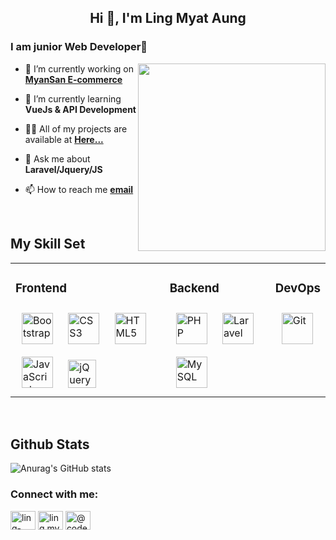 <h2 align="center">Hi 👋, I'm Ling Myat Aung</h2>

### I am junior Web Developer🚀

<img align="right" src="https://hemalcorporation.com/wp-content/uploads/2020/02/web-development.gif" align="left" height="" width="300" /> 

- 🔭 I’m currently working on **[MyanSan E-commerce](http://myansan.com.mm)**

- 🌱 I’m currently learning **VueJs & API Development**

- 👨‍💻 All of my projects are available at **[Here...](https://github.com/LingMyat?tab=repositories)**

- 💬 Ask me about **Laravel/Jquery/JS**

- 📫 How to reach me **[email](mailto:lingmyataung@outlook.com)**

<br/>

## My Skill Set  
<table><tr><td valign="top" width="">
  
### Frontend  
<div align="">    
<a href="https://getbootstrap.com/docs/3.4/javascript/" target="_blank"><img style="margin: 10px" src="https://profilinator.rishav.dev/skills-assets/bootstrap-plain.svg" alt="Bootstrap" height="50" /></a>  
<a href="https://www.w3schools.com/css/" target="_blank"><img style="margin: 10px" src="https://profilinator.rishav.dev/skills-assets/css3-original-wordmark.svg" alt="CSS3" height="50" /></a>  
<a href="https://en.wikipedia.org/wiki/HTML5" target="_blank"><img style="margin: 10px" src="https://profilinator.rishav.dev/skills-assets/html5-original-wordmark.svg" alt="HTML5" height="50" /></a>  
<a href="https://www.javascript.com/" target="_blank"><img style="margin: 10px" src="https://profilinator.rishav.dev/skills-assets/javascript-original.svg" alt="JavaScript" height="50" /></a>     
<a href="https://jquery.com/" target="_blank"><img style="margin: 10px" src="https://profilinator.rishav.dev/skills-assets/jquery.png" alt="jQuery" height="45" /></a>  
</div>

</td><td valign="top" width="">

### Backend  
<div align="">    
<a href="https://www.php.net/" target="_blank"><img style="margin: 10px" src="https://profilinator.rishav.dev/skills-assets/php-original.svg" alt="PHP" height="50" /></a>  
<!-- <a href="https://www.mongodb.com/" target="_blank"><img style="margin: 10px" src="https://profilinator.rishav.dev/skills-assets/mongodb-original-wordmark.svg" alt="MongoDB" height="50" /></a>   -->    
<a href="https://laravel.com/" target="_blank"><img style="margin: 10px" src="https://profilinator.rishav.dev/skills-assets/laravel-plain-wordmark.svg" alt="Laravel" height="50" /></a>  
<a href="https://www.mysql.com/" target="_blank"><img style="margin: 10px" src="https://profilinator.rishav.dev/skills-assets/mysql-original-wordmark.svg" alt="MySQL" height="50" /></a>  
</div>

</td><td valign="top" width="">

### DevOps  
<div align="">    
<!-- <a href="https://www.linux.org/" target="_blank"><img style="margin: 10px" src="https://profilinator.rishav.dev/skills-assets/linux-original.svg" alt="Linux" height="50" /></a>   -->
<a href="https://github.com/" target="_blank"><img style="margin: 10px" src="https://profilinator.rishav.dev/skills-assets/git-scm-icon.svg" alt="Git" height="50" /></a>    
</div>
  
 </td></tr></table> 
 
<br/>  

## Github Stats 

![Anurag's GitHub stats](https://github-readme-stats.vercel.app/api?username=LingMyat&show_icons=true&theme=tokyonight)

<h3 align="left">Connect with me:</h3>
<p align="left">
<a href="https://linkedin.com/in/ling-aung-144271253" target="blank"><img align="center" src="https://raw.githubusercontent.com/rahuldkjain/github-profile-readme-generator/master/src/images/icons/Social/linked-in-alt.svg" alt="ling-aung-144271253" height="30" width="40" /></a>
<a href="https://fb.com/ling.myat.3" target="blank"><img align="center" src="https://raw.githubusercontent.com/rahuldkjain/github-profile-readme-generator/master/src/images/icons/Social/facebook.svg" alt="ling.myat.3" height="30" width="40" /></a>
  <a href="https://www.youtube.com/@codewithlingmyat" target="blank"><img align="center" src="https://raw.githubusercontent.com/rahuldkjain/github-profile-readme-generator/master/src/images/icons/Social/youtube.svg" alt="@codewithlingmyat" height="30" width="40" /></a>
</p>


